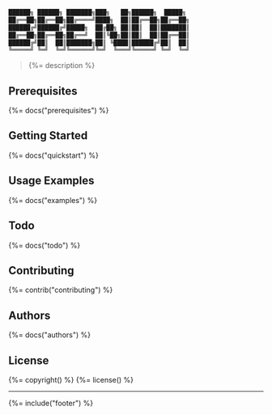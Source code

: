 ```bash
██████╗ ██████╗ ███████╗███╗   ██╗██████╗  █████╗
██╔══██╗██╔══██╗██╔════╝████╗  ██║██╔══██╗██╔══██╗
██████╔╝██████╔╝█████╗  ██╔██╗ ██║██║  ██║███████║
██╔══██╗██╔══██╗██╔══╝  ██║╚██╗██║██║  ██║██╔══██║
██████╔╝██║  ██║███████╗██║ ╚████║██████╔╝██║  ██║
╚═════╝ ╚═╝  ╚═╝╚══════╝╚═╝  ╚═══╝╚═════╝ ╚═╝  ╚═╝
```

> {%= description %}

## Prerequisites
{%= docs("prerequisites") %}

## Getting Started
{%= docs("quickstart") %}

## Usage Examples
{%= docs("examples") %}

## Todo
{%= docs("todo") %}

## Contributing
{%= contrib("contributing") %}

## Authors
{%= docs("authors") %}

## License
{%= copyright() %}
{%= license() %}

***

{%= include("footer") %}
